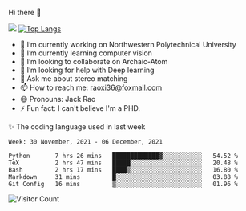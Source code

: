 Hi there 👋

![](https://github-readme-stats.vercel.app/api?username=Raohaocheng)
[![Top Langs](https://github-readme-stats.vercel.app/api/top-langs/?username=Raohaocheng&layout=compact)](https://github.com/anuraghazra/github-readme-stats)

- 🔭 I’m currently working on Northwestern Polytechnical University
- 🌱 I’m currently learning computer vision
- 👯 I’m looking to collaborate on Archaic-Atom
- 🤔 I’m looking for help with Deep learning
- 💬 Ask me about stereo matching
- 📫 How to reach me: raoxi36@foxmail.com
- 😄 Pronouns: Jack Rao
- ⚡ Fun fact: I can't believe I'm a PHD.

✨ The coding language used in last week
<!--START_SECTION:waka-->
```text
Week: 30 November, 2021 - 06 December, 2021

Python       7 hrs 26 mins   █████████████▓░░░░░░░░░░░   54.52 % 
TeX          2 hrs 47 mins   █████░░░░░░░░░░░░░░░░░░░░   20.48 % 
Bash         2 hrs 17 mins   ████▒░░░░░░░░░░░░░░░░░░░░   16.80 % 
Markdown     31 mins         █░░░░░░░░░░░░░░░░░░░░░░░░   03.88 % 
Git Config   16 mins         ▒░░░░░░░░░░░░░░░░░░░░░░░░   01.96 % 
```
<!--END_SECTION:waka-->

![Visitor Count](https://profile-counter.glitch.me/Raohaocheng/count.svg)
